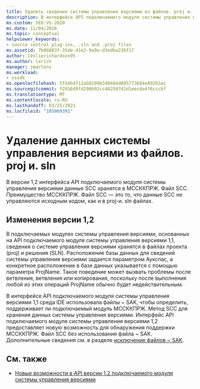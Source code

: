 ```yaml
---
title: Удалить сведения системы управления версиями из файлов. proj и. sln
description: В интерфейсе API подключаемого модуля системы управления версиями сведения о SCC хранятся в МССККПРЖ. Файл SCC вместо файлов проекта и решения.
ms.custom: SEO-VS-2020
ms.date: 11/04/2016
ms.topic: conceptual
helpviewer_keywords:
- source control plug-ins, .sln and .proj files
ms.assetid: 7b06883f-35de-41e2-9a9e-d3edba236f17
author: leslierichardson95
ms.author: lerich
manager: jmartens
ms.workload:
- vssdk
ms.openlocfilehash: 5fd4b4f12ab819903408d4d895773664e892b3ac
ms.sourcegitcommit: f2916d8fd296b92cc402597d1d1eecda4f6cccbf
ms.translationtype: MT
ms.contentlocale: ru-RU
ms.lasthandoff: 03/25/2021
ms.locfileid: "105069391"
---
```

# <a name="removal-of-source-control-information-from-proj-and-sln-files"></a>Удаление данных системы управления версиями из файлов. proj и. sln

В версии 1,2 интерфейса API подключаемого модуля системы управления версиями данные SCC хранятся в МССККПРЖ. Файл SCC. Преимущество МССККПРЖ. Файл SCC — это то, что данные SCC не управляются исходным кодом, как и в proj-и. sln файлах.

## <a name="version-12-changes"></a>Изменения версии 1,2

 В подключаемых модулях системы управления версиями, основанных на API подключаемого модуля системы управления версиями 1,1, сведения о системе управления версиями хранятся в файлах проекта (proj) и решения (SLN). Расположение базы данных для сведений системы управления версиями задается параметром Аукспас, а конкретное расположение в базе данных указывается с помощью параметра ProjName. Такое поведение может вызвать проблемы после ветвления, ветвления или копирования, поскольку после выполнения любой из этих операций ProjName обычно будет недействительным.

 В интерфейсе API подключаемого модуля системы управления версиями 1,1 среда IDE использовала файлы ~ SAK, чтобы определить, поддерживает ли подключаемый модуль МССККПРЖ. Метод SCC для хранения данных системы управления версиями. Интерфейс API подключаемого модуля системы управления версиями 1,2 предоставляет новую возможность для обнаружения поддержки МССККПРЖ. Файл SCC без использования файла ~ SAK. Дополнительные сведения см. в разделе [исключение файлов ~ SAK](../../extensibility/internals/elimination-of-tilde-sak-files.md).

## <a name="see-also"></a>См. также

- [Новые возможности в API версии 1.2 подключаемого модуля системы управления версиями](../../extensibility/internals/what-s-new-in-the-source-control-plug-in-api-version-1-2.md)

